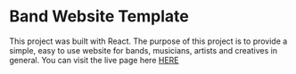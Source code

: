 # Band Website Template

This project was built with React.  The purpose of this project is to provide a simple, easy to use website for bands, musicians, artists and creatives in general.  You can visit the live page here [HERE](https://spc-mlk.netlify.app/)